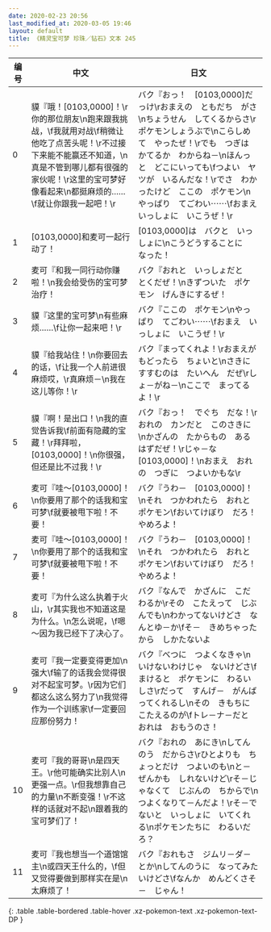 ```yaml
---
date: 2020-02-23 20:56
last_modified_at: 2020-03-05 19:46
layout: default
title: 《精灵宝可梦 珍珠／钻石》文本 245
---
```

| 编号 | 中文 | 日文 |
| ---- | ---- | ---- |
| 0 | 貘『哦！[0103,0000]！\r你的那位朋友\n跑来跟我挑战，\f我就用对战\f稍微让他吃了点苦头呢！\r不过接下来能不能赢还不知道，\n真是不管到哪儿都有很强的家伙呢！\r这里的宝可梦好像看起来\n都挺麻烦的……\f就让你跟我一起吧！\r | バク『おっ！　[0103,0000]だっけ\rおまえの　ともだち　がさ\nちょうせん　してくるからさ\rポケモンしょうぶで\nこらしめて　やったぜ！\rでも　つぎは　かてるか　わからね－\nほんっと　どこにいっても\fつよい　ヤツが　いるんだな！\rでさ　わかったけど　ここの　ポケモン\nやっぱり　てごわい⋯⋯\fおまえ　いっしょに　いこうぜ！\r |
| 1 | [0103,0000]和麦可一起行动了！ | [0103,0000]は　バクと　いっしょに\nこうどうすることに　なった！ |
| 2 | 麦可『和我一同行动你赚啦！\n我会给受伤的宝可梦治疗！ | バク『おれと　いっしょだと　とくだぜ！\nきずついた　ポケモン　げんきにするぜ！ |
| 3 | 貘『这里的宝可梦\n有些麻烦……\f让你一起来吧！\r | バク『ここの　ポケモン\nやっぱり　てごわい⋯⋯\fおまえ　いっしょに　いこうぜ！\r |
| 4 | 貘『给我站住！\n你要回去的话，\f让我一个人前进很麻烦哎，\r真麻烦－\n我在这儿等你！\r | バク『まってくれよ！\rおまえが　もどったら　ちょいと\nさきに　すすむのは　たいへん　だぜ\rしょ－がね－\nここで　まってるよ！\r |
| 5 | 貘『啊！是出口！\n我的直觉告诉我\f前面有隐藏的宝藏！\r拜拜啦，[0103,0000]！\n你很强，但还是比不过我！\r | バク『おっ！　でぐち　だな！\rおれの　カンだと　このさきに\nかざんの　たからもの　あるはずだぜ！\rじゃ－な　[0103,0000]！\nおまえ　おれの　つぎに　つよいかもな\r |
| 6 | 麦可『哇～[0103,0000]！\n你要用了那个的话我和宝可梦\f就要被甩下啦！不要！ | バク『うわ－　[0103,0000]！\nそれ　つかわれたら　おれと　ポケモン\fおいてけぼり　だろ！　やめろよ！ |
| 7 | 麦可『哇～[0103,0000]！\n你要用了那个的话我和宝可梦\f就要被甩下啦！不要！ | バク『うわ－　[0103,0000]！\nそれ　つかわれたら　おれと　ポケモン\fおいてけぼり　だろ！　やめろよ！ |
| 8 | 麦可『为什么这么执着于火山，\r其实我也不知道这是为什么。\n怎么说呢，\f嗯～因为我已经下了决心了。 | バク『なんで　かざんに　こだわるか\rその　こたえって　じぶんでも\nわかってないけどさ　なんとゆ－か\fそ－　きめちゃったから　しかたないよ |
| 9 | 麦可『我一定要变得更加\n强大\f输了的话我会觉得很对不起宝可梦。\r因为它们都这么这么努力了\n我觉得作为一个训练家\f一定要回应那份努力！ | バク『べつに　つよくなきゃ\nいけないわけじゃ　ないけどさ\fまけると　ポケモンに　わるいしさ\rだって　すんげ－　がんばってくれるし\nその　きもちに　こたえるのが\fトレ－ナ－だと　おれは　おもうのさ！ |
| 10 | 麦可『我的哥哥\n是四天王。\r他可能确实比别人\n更强一点。\r但我想靠自己的力量\n不断变强！\r不这样的话就对不起\n跟着我的宝可梦们了！ | バク『おれの　あにき\nしてんのう　だからさ\rひとよりも　ちょっとだけ　つよいのも\nと－ぜんかも　しれないけど\rそ－じゃなくて　じぶんの　ちからで\nつよくなりて－んだよ！\rそ－でないと　いっしょに　いてくれる\nポケモンたちに　わるいだろ？ |
| 11 | 麦可『我也想当一个道馆馆主\n或四天王什么的，\f但又觉得要做到那样实在是\n太麻烦了！ | バク『おれもさ　ジムリ－ダ－とか\nしてんのうに　なってみたいけどさ\fなんか　めんどくさそ－　じゃん！ |
{: .table .table-bordered .table-hover .xz-pokemon-text .xz-pokemon-text-DP }